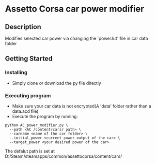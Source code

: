 # Assetto Corsa car power modifier

## Description

Modifies selected car power via changing the 'power.lut' file in car data folder

## Getting Started

### Installing

* Simply clone or download the py file directly 

### Executing program

* Make sure your car data is not encrypted(A 'data' folder rather than a data.acd file)
* Execute the program by running:
```
python AC_power_modifier.py \
  --path <AC /content/cars/ path> \
  --carname <name of the car folder> \
  --initial_power <current power output of the car> \
  --target_power <your desired power of the car>
```
The defalut path is set at D:/Steam/steamapps/common/assettocorsa/content/cars/
